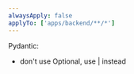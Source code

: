 ```yaml
---
alwaysApply: false
applyTo: ['apps/backend/**/*']
---
```


Pydantic:

- don't use Optional, use | instead

